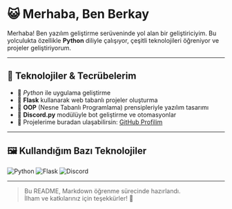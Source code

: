 # 😺 Merhaba, Ben Berkay

Merhaba! Ben yazılım geliştirme serüveninde yol alan bir geliştiriciyim. Bu yolculukta özellikle **Python** diliyle çalışıyor, çeşitli teknolojileri öğreniyor ve projeler geliştiriyorum.  

---

## 🚀 Teknolojiler & Tecrübelerim

- 🔹 *Python* ile uygulama geliştirme
- 🔹 **Flask** kullanarak web tabanlı projeler oluşturma
- 🔹 **OOP** (Nesne Tabanlı Programlama) prensipleriyle yazılım tasarımı
- 🔹 **Discord.py** modülüyle bot geliştirme ve otomasyonlar
- 🔗 Projelerime buradan ulaşabilirsin: [GitHub Profilim](https://www.github.com/berkayiskl)

---

## 🖼️ Kullandığım Bazı Teknolojiler



![Python](https://img.shields.io/badge/Python-3670A0?style=for-the-badge&logo=python&logoColor=ffdd54)
![Flask](https://img.shields.io/badge/Flask-000000?style=for-the-badge&logo=flask&logoColor=white)
![Discord](https://img.shields.io/badge/Discord.py-5865F2?style=for-the-badge&logo=discord&logoColor=white)




---

> Bu README, Markdown öğrenme sürecinde hazırlandı.  
> İlham ve katkılarınız için teşekkürler! 🙏

